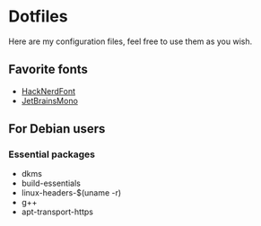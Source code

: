 # Dotfiles

Here are my configuration files, feel free to use them as you wish.

## Favorite fonts

- [HackNerdFont](https://github.com/ryanoasis/nerd-fonts/releases/download/v3.1.1/Hack.zip)
- [JetBrainsMono](https://github.com/ryanoasis/nerd-fonts/releases/download/v3.1.1/JetBrainsMono.zip)

## For Debian users

### Essential packages

- dkms
- build-essentials
- linux-headers-$(uname -r)
- g++
- apt-transport-https
